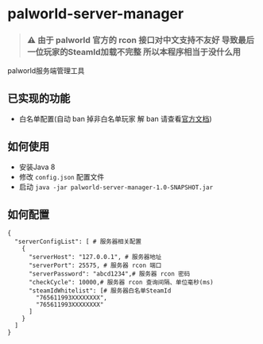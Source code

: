 # palworld-server-manager

> ### :warning: 由于 palworld 官方的 rcon 接口对中文支持不友好 导致最后一位玩家的SteamId加载不完整 所以本程序相当于没什么用


palworld服务端管理工具

## 已实现的功能

- 白名单配置(自动 ban 掉非白名单玩家 解 ban 请查看[官方文档](https://tech.palworldgame.com/server-commands))

## 如何使用

- 安装Java 8
- 修改 `config.json` 配置文件
- 启动 `java -jar palworld-server-manager-1.0-SNAPSHOT.jar`

## 如何配置

```
{
  "serverConfigList": [ # 服务器相关配置
    {
      "serverHost": "127.0.0.1", # 服务器地址
      "serverPort": 25575, # 服务器 rcon 端口
      "serverPassword": "abcd1234",# 服务器 rcon 密码
      "checkCycle": 10000,# 服务器 rcon 查询间隔、单位毫秒(ms)
      "steamIdWhitelist": [# 服务器白名单SteamId
        "765611993XXXXXXXX",
        "765611993XXXXXXXX"
      ]
    }
  ]
}
```